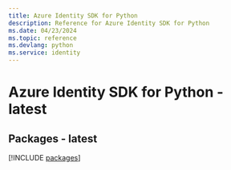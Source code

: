 ```yaml
---
title: Azure Identity SDK for Python
description: Reference for Azure Identity SDK for Python
ms.date: 04/23/2024
ms.topic: reference
ms.devlang: python
ms.service: identity
---
```

# Azure Identity SDK for Python - latest
## Packages - latest
[!INCLUDE [packages](identity-index.md)]